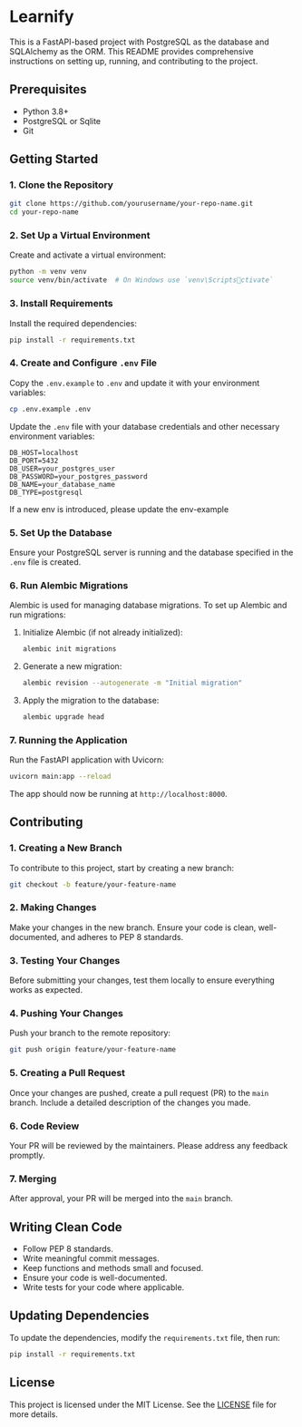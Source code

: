 # Learnify

This is a FastAPI-based project with PostgreSQL as the database and SQLAlchemy as the ORM. This README provides comprehensive instructions on setting up, running, and contributing to the project.

## Prerequisites

- Python 3.8+
- PostgreSQL or Sqlite
- Git

## Getting Started

### 1. Clone the Repository

```bash
git clone https://github.com/yourusername/your-repo-name.git
cd your-repo-name
```

### 2. Set Up a Virtual Environment

Create and activate a virtual environment:

```bash
python -m venv venv
source venv/bin/activate  # On Windows use `venv\Scriptsctivate`
```

### 3. Install Requirements

Install the required dependencies:

```bash
pip install -r requirements.txt
```

### 4. Create and Configure `.env` File

Copy the `.env.example` to `.env` and update it with your environment variables:

```bash
cp .env.example .env
```

Update the `.env` file with your database credentials and other necessary environment variables:

```env
DB_HOST=localhost
DB_PORT=5432
DB_USER=your_postgres_user
DB_PASSWORD=your_postgres_password
DB_NAME=your_database_name
DB_TYPE=postgresql
```
If a new env is introduced, please update the env-example

### 5. Set Up the Database

Ensure your PostgreSQL server is running and the database specified in the `.env` file is created.

### 6. Run Alembic Migrations

Alembic is used for managing database migrations. To set up Alembic and run migrations:

1. Initialize Alembic (if not already initialized):

   ```bash
   alembic init migrations
   ```

2. Generate a new migration:

   ```bash
   alembic revision --autogenerate -m "Initial migration"
   ```

3. Apply the migration to the database:

   ```bash
   alembic upgrade head
   ```

### 7. Running the Application

Run the FastAPI application with Uvicorn:

```bash
uvicorn main:app --reload
```

The app should now be running at `http://localhost:8000`.

## Contributing

### 1. Creating a New Branch

To contribute to this project, start by creating a new branch:

```bash
git checkout -b feature/your-feature-name
```

### 2. Making Changes

Make your changes in the new branch. Ensure your code is clean, well-documented, and adheres to PEP 8 standards.

### 3. Testing Your Changes

Before submitting your changes, test them locally to ensure everything works as expected.

### 4. Pushing Your Changes

Push your branch to the remote repository:

```bash
git push origin feature/your-feature-name
```

### 5. Creating a Pull Request

Once your changes are pushed, create a pull request (PR) to the `main` branch. Include a detailed description of the changes you made.

### 6. Code Review

Your PR will be reviewed by the maintainers. Please address any feedback promptly.

### 7. Merging

After approval, your PR will be merged into the `main` branch.

## Writing Clean Code

- Follow PEP 8 standards.
- Write meaningful commit messages.
- Keep functions and methods small and focused.
- Ensure your code is well-documented.
- Write tests for your code where applicable.

## Updating Dependencies

To update the dependencies, modify the `requirements.txt` file, then run:

```bash
pip install -r requirements.txt
```

## License

This project is licensed under the MIT License. See the [LICENSE](LICENSE) file for more details.